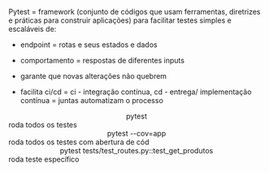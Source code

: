 Pytest = framework (conjunto de códigos que usam ferramentas, diretrizes e práticas para construir aplicações) para facilitar testes simples e escaláveis de:

- endpoint = rotas e seus estados e dados

- comportamento = respostas de diferentes inputs

- garante que novas alterações não quebrem

- facilita ci/cd = ci - integração contínua, cd - entrega/ implementação contínua = juntas automatizam o processo

<center>pytest</center>
roda todos os testes

<center>pytest --cov=app</center>
roda todos os testes com abertura de cód

<center>pytest tests/test_routes.py::test_get_produtos</center>
roda teste específico